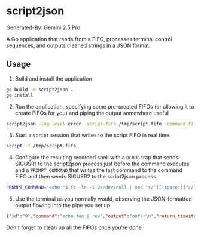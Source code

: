 
# script2json
Generated-By: Gemini 2.5 Pro

A Go application that reads from a FIFO, processes terminal control sequences, and outputs cleaned strings in a JSON format.

 ## Usage

  1. Build and install the application
```bash
go build -o script2json .
go install
```

  2. Run the application, specifying some pre-created FIFOs (or allowing it to create FIFOs for you) and piping the output somewhere useful
```bash
script2json -log-level error -script-fifo /tmp/script.fifo -command-fifo /tmp/command.fifo > /tmp/json.fifo
```

  3. Start a `script` session that writes to the script FIFO in real time
```bash
script -f /tmp/script.fifo
```
  4. Configure the resulting recorded shell with a `DEBUG` trap that sends SIGUSR1 to the script2json process just before the command executes and a `PROMPT_COMMAND` that writes the last command to the command FIFO and then sends SIGUSR2 to the script2json process
```bash
PROMPT_COMMAND='echo "$(fc -ln -1 2>/dev/null | sed "s/^[[:space:]]*//")" > /tmp/command.fifo 2>/dev/null; pkill -USR2 script2json 2>/dev/null; ' ; trap '[[ ! "$BASH_COMMAND" =~ pkill\ -USR[1-2]+\ script2json ]] && { pkill -USR1 script2json 2>/dev/null; }' DEBUG
```

   5. Use the terminal as you normally would, observing the JSON-formatted output flowing into the pipe you set up
```json
{"id":"9","command":"echo foo | rev","output":"oof\r\n","return_timestamp":"2025-09-29T13:24:41.027649619-04:00"}
```

Don't forget to clean up all the FIFOs once you're done
